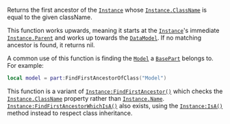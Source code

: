 Returns the first ancestor of the [`Instance`](https://create.roblox.com/docs/reference/engine/classes/Instance) whose
[`Instance.ClassName`](https://create.roblox.com/docs/reference/engine/classes/Instance#ClassName) is equal to the given className.

This function works upwards, meaning it starts at the [`Instance`](https://create.roblox.com/docs/reference/engine/classes/Instance)'s
immediate [`Instance.Parent`](https://create.roblox.com/docs/reference/engine/classes/Instance#Parent) and works up towards the
[`DataModel`](https://create.roblox.com/docs/reference/engine/classes/DataModel). If no matching ancestor is found, it returns nil.

A common use of this function is finding the [`Model`](https://create.roblox.com/docs/reference/engine/classes/Model) a
[`BasePart`](https://create.roblox.com/docs/reference/engine/classes/BasePart) belongs to. For example:
```lua
local model = part:FindFirstAncestorOfClass("Model")
```

This function is a variant of [`Instance:FindFirstAncestor()`](https://create.roblox.com/docs/reference/engine/classes/Instance#FindFirstAncestor) which
checks the [`Instance.ClassName`](https://create.roblox.com/docs/reference/engine/classes/Instance#ClassName) property rather than
[`Instance.Name`](https://create.roblox.com/docs/reference/engine/classes/Instance#Name). [`Instance:FindFirstAncestorWhichIsA()`](https://create.roblox.com/docs/reference/engine/classes/Instance#FindFirstAncestorWhichIsA) also
exists, using the [`Instance:IsA()`](https://create.roblox.com/docs/reference/engine/classes/Instance#IsA) method instead to respect class
inheritance.